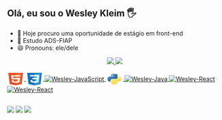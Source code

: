 ## Olá, eu sou o Wesley Kleim 🖐

- 🔭 Hoje procuro uma oportunidade de estágio em front-end
- 🌱 Estudo ADS-FIAP
- 😄 Pronouns: ele/dele

<div align="center">
  <a href="https://github.com/wesleykleim">
  <img height="139em" src="https://github-readme-stats.vercel.app/api?username=wesleykleim&show_icons=true&theme=dracula&include_all_commits=true&count_private=true"/>
  <img height="139em" src="https://github-readme-stats.vercel.app/api/top-langs/?username=wesleykleim&layout=compact&langs_count=7&theme=dracula"/>
</div>
<div style="display: inline_block"><br>
  <img align="center" alt="Wesley-HTML" height="30" width="40" src="https://raw.githubusercontent.com/devicons/devicon/master/icons/html5/html5-original.svg">
  <img align="center" alt="Wesley-CSS" height="30" width="40" src="https://raw.githubusercontent.com/devicons/devicon/master/icons/css3/css3-original.svg">
  <img align="center" alt="Wesley-JavaScript" height="30" width="40" src="https://cdn.jsdelivr.net/gh/devicons/devicon/icons/javascript/javascript-original.svg" />
  <img align="center" alt="Wesley-Python" height="30" width="40" src="https://raw.githubusercontent.com/devicons/devicon/master/icons/python/python-original.svg">
  <img align="center" alt="Wesley-Java" height="30" width="40" src="https://cdn.jsdelivr.net/gh/devicons/devicon/icons/java/java-original.svg" />
  <img align="center" alt="Wesley-React" height="30" width="40" src="https://cdn.jsdelivr.net/gh/devicons/devicon/icons/react/react-original.svg" />
  <img align="center" alt="Wesley-React" height="50" width="70"src="https://cdn.jsdelivr.net/gh/devicons/devicon/icons/mysql/mysql-original-wordmark.svg" />
          
          
  
          
</div>
</div>
  
  ##
  
  
<div>
   <a href = "mailto:wesleykleimdev@gmail.com"><img src="https://img.shields.io/badge/-Gmail-%23333?style=for-the-badge&logo=gmail&logoColor=white" target="_blank"></a>
   <a href="https://www.linkedin.com/in/wesley-kleim/" target="_blank"><img src="https://img.shields.io/badge/-LinkedIn-%230077B5?style=for-the-badge&logo=linkedin&logoColor=white" target="_blank"></a> 
    <a href="https://www.youtube.com/watch?v=STj8CSS_jjw&list=PLgwXVdcPW8Kwei6V_IU2sidbv_y9YVtWG&index=2" target="_blank"><img src="https://img.shields.io/badge/YouTube-FF0000?style=for-the-badge&logo=youtube&logoColor=white" target="_blank"></a>
    
<div/>

